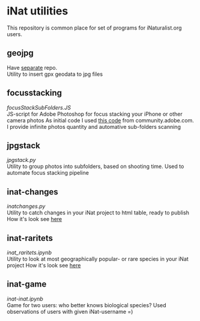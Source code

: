 # iNat utilities

This repository is common place for set of programs for iNaturalist.org users.

## geojpg
Have [separate](https://github.com/baidakovil/geojpg) repo.   
Utility to insert gpx geodata to jpg files

## focusstacking
*focusStackSubFolders.JS*  
JS-script for Adobe Photoshop for focus stacking your iPhone or other camera photos
As initial code I used [this code](https://community.adobe.com/t5/photoshop-ecosystem-discussions/automate-focus-stacking-script-action-help-needed/m-p/10483237) from community.adobe.com. I provide infinite photos quantity and automative sub-folders scanning

## jpgstack
*jpgstack.py*  
Utility to group photos into subfolders, based on shooting time. Used to automate focus stacking pipeline 

## inat-changes
*inatchanges.py*  
Utility to catch changes in your iNat project to html table, ready to publish
How it's look see [here](https://www.inaturalist.org/projects/tsyurupy-i-ego-lesa/journal/84447-osen-zima-2022-23-uchastniki-proekta)

## inat-raritets
*inat_raritets.ipynb*  
Utility to look at most geographically popular- or rare species in your iNat project
How it's look see [here]([https://www.inaturalist.org/projects/tsyurupy-i-ego-lesa/journal/84447-osen-zima-2022-23-uchastniki-proekta](https://www.inaturalist.org/projects/tsyurupy-i-ego-lesa/journal/75872-osen-zima-2022-23-samye-populyarnye-vidy))

## inat-game
*inat-inat.ipynb*  
Game for two users: who better knows biological species? Used observations of users with given iNat-username =)
